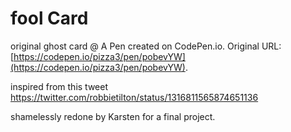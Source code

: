 # fool Card

original ghost card @
A Pen created on CodePen.io. Original URL: [https://codepen.io/pizza3/pen/pobevYW](https://codepen.io/pizza3/pen/pobevYW).

inspired from this tweet https://twitter.com/robbietilton/status/1316811565874651136

shamelessly redone by Karsten for a final project.